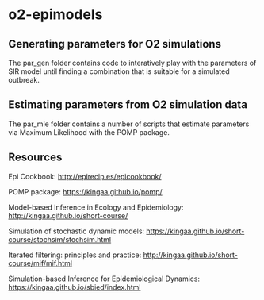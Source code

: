 # o2-epimodels

## Generating parameters for O2 simulations

The par_gen folder contains code to interatively play with the parameters of SIR model until finding a combination that is suitable for a simulated outbreak. 

## Estimating parameters from O2 simulation data

The par_mle folder contains a number of scripts that estimate parameters via Maximum Likelihood with the POMP package.

## Resources

Epi Cookbook: http://epirecip.es/epicookbook/

POMP package: https://kingaa.github.io/pomp/

Model-based Inference in Ecology and Epidemiology: http://kingaa.github.io/short-course/

Simulation of stochastic dynamic models: https://kingaa.github.io/short-course/stochsim/stochsim.html

Iterated filtering: principles and practice: http://kingaa.github.io/short-course/mif/mif.html

Simulation-based Inference for Epidemiological Dynamics: https://kingaa.github.io/sbied/index.html
